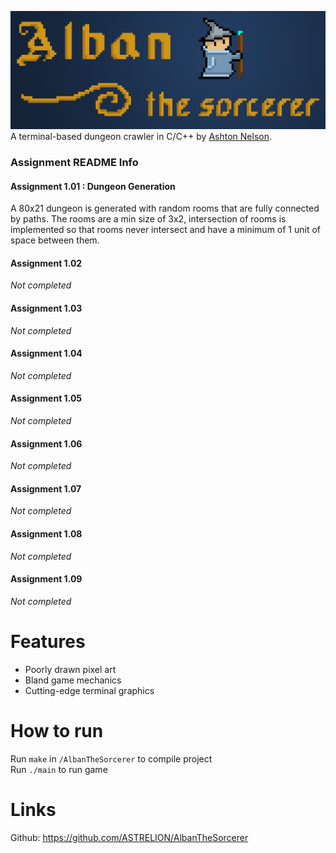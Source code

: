 ![](AlbanBannerSCALED.png)
A terminal-based dungeon crawler in C/C++ by [Ashton Nelson](https://github.com/ASTRELION).

### Assignment README Info
#### Assignment 1.01 : Dungeon Generation
A 80x21 dungeon is generated with random rooms that are fully connected by paths. The rooms are a min size of 3x2, intersection of rooms is implemented so that rooms never intersect and have a minimum of 1 unit of space between them.

#### Assignment 1.02
*Not completed*

#### Assignment 1.03
*Not completed*

#### Assignment 1.04
*Not completed*

#### Assignment 1.05
*Not completed*

#### Assignment 1.06
*Not completed*

#### Assignment 1.07
*Not completed*

#### Assignment 1.08
*Not completed*

#### Assignment 1.09
*Not completed*

# Features
- Poorly drawn pixel art
- Bland game mechanics
- Cutting-edge terminal graphics

# How to run
Run `make` in `/AlbanTheSorcerer` to compile project  
Run `./main` to run game

# Links
Github: https://github.com/ASTRELION/AlbanTheSorcerer
